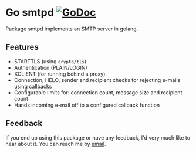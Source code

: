 Go smtpd [![GoDoc](https://godoc.org/bitbucket.org/chrj/smtpd?status.png)](https://godoc.org/bitbucket.org/chrj/smtpd)
========

Package smtpd implements an SMTP server in golang.

Features
--------

* STARTTLS (using `crypto/tls`)
* Authentication (PLAIN/LOGIN)
* XCLIENT (for running behind a proxy)
* Connection, HELO, sender and recipient checks for rejecting e-mails using callbacks
* Configurable limits for: connection count, message size and recipient count
* Hands incoming e-mail off to a configured callback function

Feedback
--------

If you end up using this package or have any feedback, I'd very much like to hear about it. You can reach me by [email](mailto:christian@technobabble.dk).
